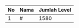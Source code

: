 | No | Nama            | Jumlah Level |
|----|-----------------|--------------|
| 1  | #    |    1580        |
